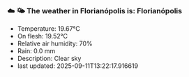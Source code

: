 ### ☁️ 🌤️  The weather in Florianópolis is: Florianópolis

- Temperature: 19.67°C
- On flesh: 19.52°C
- Relative air humidity: 70%
- Rain: 0.0 mm
- Description: Clear sky
- last updated: 2025-09-11T13:22:17.916619
